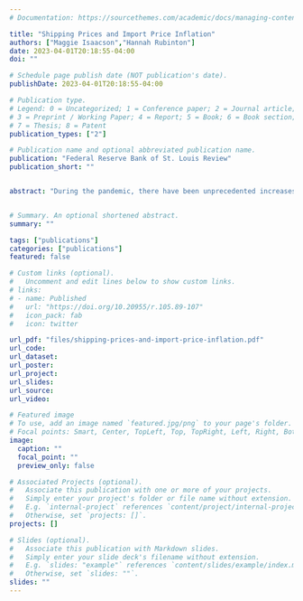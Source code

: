 ```yaml
---
# Documentation: https://sourcethemes.com/academic/docs/managing-content/

title: "Shipping Prices and Import Price Inflation"
authors: ["Maggie Isaacson","Hannah Rubinton"]
date: 2023-04-01T20:18:55-04:00
doi: ""

# Schedule page publish date (NOT publication's date).
publishDate: 2023-04-01T20:18:55-04:00

# Publication type.
# Legend: 0 = Uncategorized; 1 = Conference paper; 2 = Journal article;
# 3 = Preprint / Working Paper; 4 = Report; 5 = Book; 6 = Book section;
# 7 = Thesis; 8 = Patent
publication_types: ["2"]

# Publication name and optional abbreviated publication name.
publication: "Federal Reserve Bank of St. Louis Review"
publication_short: ""


abstract: "During the pandemic, there have been unprecedented increases in the cost of shipping goods accompanied by delays and backlogs at the ports. At the same time, import price inflation has reached levels unseen since the early 1980s. This has led many to speculate that the two trends are linked. In this article, we use new data on the price of shipping goods between countries to analyze the extent to which increases in the price of shipping can account for the rise in U.S. import price inflation. We find that the pass-through of shipping costs is small. Nevertheless, because the rise in shipping prices has been so extreme, it can account for between 3.60 and 5.87 percentage points per year of the increase in import price inflation during the post-pandemic period."


# Summary. An optional shortened abstract.
summary: ""

tags: ["publications"]
categories: ["publications"]
featured: false

# Custom links (optional).
#   Uncomment and edit lines below to show custom links.
# links:
# - name: Published 
#   url: "https://doi.org/10.20955/r.105.89-107"
#   icon_pack: fab
#   icon: twitter

url_pdf: "files/shipping-prices-and-import-price-inflation.pdf"
url_code:
url_dataset:
url_poster:
url_project:
url_slides:
url_source: 
url_video:

# Featured image
# To use, add an image named `featured.jpg/png` to your page's folder. 
# Focal points: Smart, Center, TopLeft, Top, TopRight, Left, Right, BottomLeft, Bottom, BottomRight.
image:
  caption: ""
  focal_point: ""
  preview_only: false

# Associated Projects (optional).
#   Associate this publication with one or more of your projects.
#   Simply enter your project's folder or file name without extension.
#   E.g. `internal-project` references `content/project/internal-project/index.md`.
#   Otherwise, set `projects: []`.
projects: []

# Slides (optional).
#   Associate this publication with Markdown slides.
#   Simply enter your slide deck's filename without extension.
#   E.g. `slides: "example"` references `content/slides/example/index.md`.
#   Otherwise, set `slides: ""`.
slides: ""
---
```

